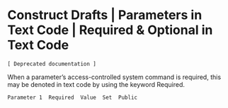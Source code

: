 ﻿Construct Drafts | Parameters in Text Code | Required & Optional in Text Code
=============================================================================

`[ Deprecated documentation ]`

When a parameter’s access-controlled system command is required, this may be denoted in text code by using the keyword Required.

```
Parameter 1  Required  Value  Set  Public
```